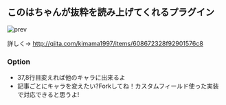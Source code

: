 ## このはちゃんが抜粋を読み上げてくれるプラグイン

![prev](https://cloud.githubusercontent.com/assets/5253290/5334450/97bf1ac8-7ed4-11e4-83c6-58ae4500f9ba.png)

詳しく→ http://qiita.com/kimama1997/items/608672328f92901576c8

### Option

- 37,8行目変えれば他のキャラに出来るよ
- 記事ごとにキャラを変えたい?Forkしてね！カスタムフィールド使った実装で対応できると思うよ!